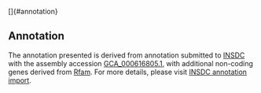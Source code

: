 []{#annotation}

Annotation
----------

The annotation presented is derived from annotation submitted to
[INSDC](http://www.insdc.org) with the assembly accession
[GCA\_000616805.1](http://www.ebi.ac.uk/ena/data/view/GCA_000616805.1),
with additional non-coding genes derived from
[Rfam](http://rfam.xfam.org/). For more details, please visit [INSDC
annotation
import](http://ensemblgenomes.org/info/data/insdc_annotation).
